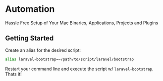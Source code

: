 # Automation
Hassle Free Setup of Your Mac Binaries, Applications, Projects and Plugins

## Getting Started

Create an alias for the desired script:

```bash
alias laravel-bootstrap=~/path/to/script/laravel/bootstrap
```
Restart your command line and execute the script w/ `laravel-bootstrap`.
Thats it!
